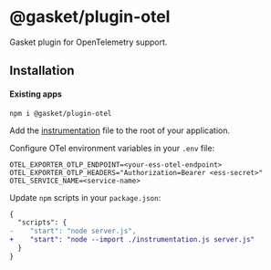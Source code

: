# @gasket/plugin-otel

Gasket plugin for OpenTelemetry support.

## Installation

#### Existing apps

```shell
npm i @gasket/plugin-otel
```

Add the [instrumentation](./generator/instrumentation.js) file to the root of your application.

Configure OTel environment variables in your `.env` file:

```shell
OTEL_EXPORTER_OTLP_ENDPOINT=<your-ess-otel-endpoint>
OTEL_EXPORTER_OTLP_HEADERS="Authorization=Bearer <ess-secret>"
OTEL_SERVICE_NAME=<service-name>
```

Update `npm` scripts in your `package.json`:

```diff
{
  "scripts": {
-    "start": "node server.js",
+    "start": "node --import ./instrumentation.js server.js"
  }
}
```
